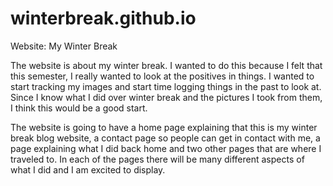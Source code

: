 # winterbreak.github.io

Website:  My Winter Break

The website is about my winter break. I wanted to do this because I felt that this semester, I really wanted to look at the positives in things. I wanted to start tracking my images and start time logging things in the past to look at. Since I know what I did over winter break and the pictures I took from them, I think this would be a good start. 

The website is going to have a home page explaining that this is my winter break blog website, a contact page so people can get in contact with me, a page explaining what I did back home and two other pages that are where I traveled to. In each of the pages there will be many different aspects of what I did and I am excited to display.